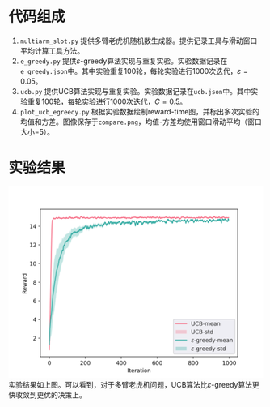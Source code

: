 # 代码组成
1. `multiarm_slot.py` 提供多臂老虎机随机数生成器。提供记录工具与滑动窗口平均计算工具方法。
2. `e_greedy.py` 提供$\varepsilon$-greedy算法实现与重复实验。实验数据记录在`e_greedy.json`中。其中实验重复100轮，每轮实验进行1000次迭代，$\varepsilon=0.05$。
3. `ucb.py` 提供UCB算法实现与重复实验。实验数据记录在`ucb.json`中。其中实验重复100轮，每轮实验进行1000次迭代，$C=0.5$。
4. `plot_ucb_egreedy.py` 根据实验数据绘制reward-time图，并标出多次实验的均值和方差。图像保存于`compare.png`，均值-方差均使用窗口滑动平均（窗口大小=5）。
# 实验结果
![](compare.png)
实验结果如上图。可以看到，对于多臂老虎机问题，UCB算法比$\varepsilon$-greedy算法更快收敛到更优的决策上。